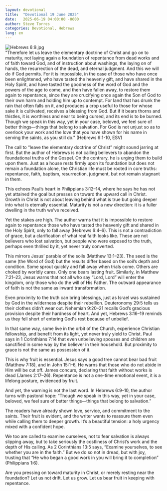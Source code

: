 ```yaml
---
layout: devotional
title:  "Devotional 19 June 2025"
date:   2025-06-19 04:00:00 -0600
author: Steve Torres
categories: Devotional, Hebrews
lang: en
---
```

<img src="https://sitemedia.esteeb.com/file/esteebcomsitemedia/devotional_images/Hebrews/Heb-6_9.jpg?raw=true" alt="Hebrews 6:9.jpg" style="max-width: 100%; height: auto;">

<div class="scripture">
  "Therefore let us leave the elementary doctrine of Christ and go on to maturity, not laying again a foundation of repentance from dead works and of faith toward God, and of instruction about washings, the laying on of hands, the resurrection of the dead, and eternal judgment. And this we will do if God permits. For it is impossible, in the case of those who have once been enlightened, who have tasted the heavenly gift, and have shared in the Holy Spirit, and have tasted the goodness of the word of God and the powers of the age to come, and then have fallen away, to restore them again to repentance, since they are crucifying once again the Son of God to their own harm and holding him up to contempt. For land that has drunk the rain that often falls on it, and produces a crop useful to those for whose sake it is cultivated, receives a blessing from God. But if it bears thorns and thistles, it is worthless and near to being cursed, and its end is to be burned. Though we speak in this way, yet in your case, beloved, we feel sure of better things—things that belong to salvation. For God is not unjust so as to overlook your work and the love that you have shown for his name in serving the saints, as you still do." (Hebrews 6:1-10, ESV)
</div>

The call to “leave the elementary doctrine of Christ” might sound jarring at first. But the author of Hebrews is not calling believers to abandon the foundational truths of the Gospel. On the contrary, he is urging them to build upon them. Just as a house rests firmly upon its foundation but does not remain a foundation alone, the Christian life must be rooted in core truths: repentance, faith, baptism, resurrection, judgment, but not remain stagnant in them.

This echoes Paul’s heart in Philippians 3:12–14, where he says he has not yet attained the goal but presses on toward the upward call in Christ. Growth in Christ is not about leaving behind what is true but going deeper into what is eternally essential. Maturity is not a new direction: it is a fuller dwelling in the truth we’ve received.

Yet the stakes are high. The author warns that it is impossible to restore again to repentance those who have tasted the heavenly gift and shared in the Holy Spirit, only to fall away (Hebrews 6:4–6). This is not a contradiction of grace, but a clarification of what real faith looks like. These are not believers who lost salvation, but people who were exposed to the truth, perhaps even thrilled by it, yet never truly converted.

This mirrors Jesus’ parable of the soils (Matthew 13:1–23). The seed is the same (the Word of God) but the results differ based on the soil’s depth and condition. Some sprout quickly and fall away when trials come. Others are choked by worldly cares. Only one bears lasting fruit. Similarly, in Matthew 7:21–23, Jesus warns that not all who say “Lord, Lord” will enter the kingdom, only those who do the will of His Father. The outward appearance of faith is not the same as inward transformation.

Even proximity to the truth can bring blessings, just as Israel was sustained by God in the wilderness despite their rebellion. Deuteronomy 29:5 tells us their clothes didn’t wear out. Nehemiah 9:20–21 recalls God’s gracious provision despite their hardness of heart. And yet, Hebrews 3:16–19 reminds us they fell short of entering God's rest because of unbelief.

In that same way, some live in the orbit of the Church, experience Christian fellowship, and benefit from its light, yet never truly yield to Christ. Paul says in 1 Corinthians 7:14 that even unbelieving spouses and children are sanctified in some way by the believer in their household. But proximity to grace is not the same as possession of it.

This is why fruit is essential. Jesus says a good tree cannot bear bad fruit (Matthew 7:18), and in John 15:1–6, He warns that those who do not abide in Him will be cut off. James concurs, declaring that faith without works is dead (James 2:17–26). Repentance is not a one-time emotional event, it is a lifelong posture, evidenced by fruit.

And yet, the warning is not the last word. In Hebrews 6:9–10, the author turns with pastoral hope: “Though we speak in this way, yet in your case, beloved, we feel sure of better things—things that belong to salvation.”

The readers have already shown love, service, and commitment to the saints. Their fruit is evident, and the writer wants to reassure them even while calling them to deeper growth. It’s a beautiful tension: a holy urgency mixed with a confident hope.

We too are called to examine ourselves, not to fear salvation is always slipping away, but to take seriously the costliness of Christ’s work and the depth of His calling. As 2 Corinthians 13:5 says, “Examine yourselves, to see whether you are in the faith.” But we do so not in dread, but with joy, trusting that “He who began a good work in you will bring it to completion” (Philippians 1:6).

Are you pressing on toward maturity in Christ, or merely resting near the foundation? Let us not drift. Let us grow. Let us bear fruit in keeping with repentance.